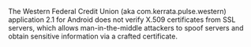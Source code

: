 The Western Federal Credit Union (aka com.kerrata.pulse.western) application 2.1 for Android does not verify X.509 certificates from SSL servers, which allows man-in-the-middle attackers to spoof servers and obtain sensitive information via a crafted certificate.